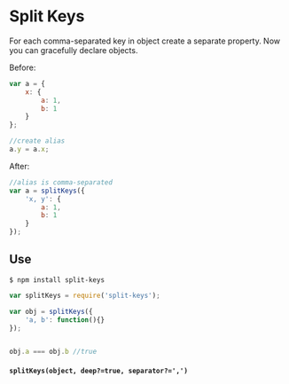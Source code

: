 # Split Keys

For each comma-separated key in object create a separate property.
Now you can gracefully declare objects.

Before:

```js
var a = {
	x: {
		a: 1,
		b: 1
	}
};

//create alias
a.y = a.x;
```

After:

```js
//alias is comma-separated
var a = splitKeys({
	'x, y': {
		a: 1,
		b: 1
	}
});
```

## Use

`$ npm install split-keys`

```js
var splitKeys = require('split-keys');

var obj = splitKeys({
	'a, b': function(){}
});


obj.a === obj.b //true
```

#### `splitKeys(object, deep?=true, separator?=',')`